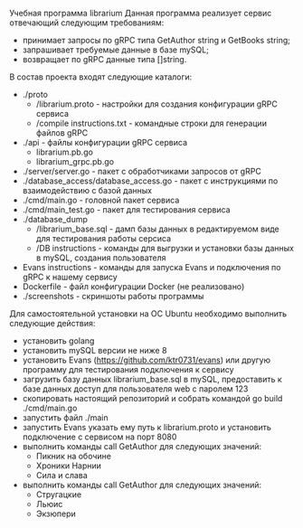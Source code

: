 Учебная программа librarium
Данная программа реализует сервис отвечающий следующим требованиям:
- принимает запросы по gRPC типа GetAuthor string и GetBooks string;
- запрашивает требуемые данные в базе mySQL;
- возвращает по gRPC данные типа []string.

В состав проекта входят следующие каталоги:
- ./proto
  - /librarium.proto - настройки для создания конфигурации gRPC сервиса
  - /compile instructions.txt - командные строки для генерации файлов gRPC
- ./api - файлы конфигурации gRPC сервиса
  - librarium.pb.go
  - librarium_grpc.pb.go
- ./server/server.go - пакет с обработчиками запросов от gRPC
- ./database_access/database_access.go - пакет с инструкциями по взаимодействию с базой данных
- ./cmd/main.go - головной пакет сервиса
- ./cmd/main_test.go - пакет для тестирования сервиса
- ./database_dump
  - /librarium_base.sql - дамп базы данных в редактируемом виде для тестирования работы серсиса
  - /DB instructions - команды для выгрузки и установки базы данных в mySQL, создания пользователя
- Evans instructions - команды для запуска Evans и подключения по gRPC к нашему сервису
- Dockerfile - файл конфигурации Docker (не реализовано)
- ./screenshots - скриншоты работы программы


Для самостоятельной установки на ОС Ubuntu необходимо выполнить следующие действия:
- установить golang
- установить mySQL версии не ниже 8
- установить Evans (https://github.com/ktr0731/evans) или другую программу для тестирования подключения к сервису
- загрузить базу данных librarium_base.sql в mySQL, предоставить к базе данных доступ для пользователя web c паролем 123
- скопировать настоящий репозиторий и собрать командой go build ./cmd/main.go
- запустить файл ./main
- запустить Evans указать ему путь к librarium.proto и установить подключение с сервисом на порт 8080
- выполнить команды call GetAuthor для следующих значений:
  - Пикник на обочине
  - Хроники Нарнии
  - Сила и слава
- выполнить команды call GetAuthor для следующих значений:
  - Стругацкие
  - Льюис
  - Экзюпери

